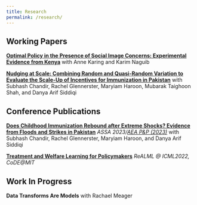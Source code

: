 ```yaml
---
title: Research
permalink: /research/
---
```



## Working Papers

[**Optimal Policy in the Presence of Social Image Concerns: Experimental Evidence from Kenya**](http://EdJeeOnGitHub.github.io/files/Optimal_Incentives_Social_Norms.pdf)
with Anne Karing and Karim Naguib 

[**Nudging at Scale: Combining Random and Quasi-Random Variation to Evaluate the Scale-Up of Incentives for Immunization in Pakistan**](http://EdJeeOnGitHub.github.io/files/mCCT_program_paper-2024-09-13.pdf)
with Subhash Chandir, Rachel Glennerster, Maryiam Haroon, Mubarak
Taighoon Shah, and Danya Arif Siddiqi

## Conference Publications

**[Does Childhood Immunization Rebound after Extreme Shocks? Evidence from Floods and Strikes in Pakistan](http://EdJeeOnGitHub.github.io/files/sindh-flood-strikes-aea-pp.pdf)**
*ASSA 2023/[AEA P&P (2023)](https://doi.org/10.1257/pandp.20231110)*
with Subhash Chandir, Rachel Glennerster, Maryiam Haroon, and Danya Arif Siddiqi


**[Treatment and Welfare Learning for Policymakers](http://EdJeeOnGitHub.github.io/files/real-treatment-welfare-learning.pdf)**
*ReALML @ ICML2022, CoDE@MIT*
  



## Work In Progress


**Data Transforms Are Models**
with Rachael Meager


<!-- ---
layout: archive
title: "Publications"
permalink: /publications/
author_profile: true
---

{% if author.googlescholar %}
  You can also find my articles on <u><a href="{{author.googlescholar}}">my Google Scholar profile</a>.</u>
{% endif %}

{% include base_path %}

{% for post in site.publications reversed %}
  {% include archive-single.html %}
{% endfor %} -->
